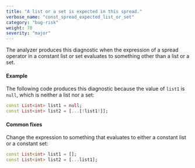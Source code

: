```yaml
---
title: "A list or a set is expected in this spread."
verbose_name: "const_spread_expected_list_or_set"
category: "bug-risk"
weight: 70
severity: "major"
---
```

The analyzer produces this diagnostic when the expression of a spread
operator in a constant list or set evaluates to something other than a list
or a set.

#### Example

The following code produces this diagnostic because the value of `list1` is
`null`, which is neither a list nor a set:

```dart
const List<int> list1 = null;
const List<int> list2 = [...[!list1!]];
```

#### Common fixes

Change the expression to something that evaluates to either a constant list
or a constant set:

```dart
const List<int> list1 = [];
const List<int> list2 = [...list1];
```
